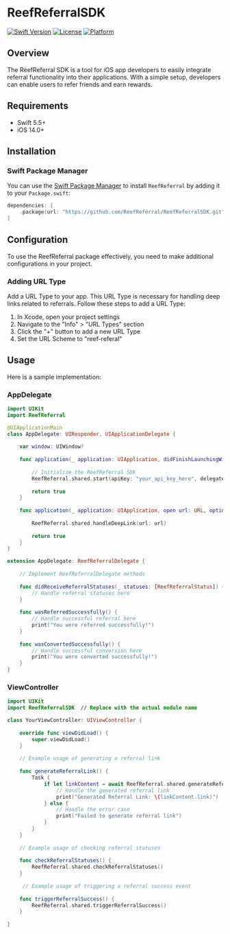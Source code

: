 # ReefReferralSDK

[![Swift Version](https://img.shields.io/badge/Swift-5.5-orange.svg)](https://swift.org)
[![License](https://img.shields.io/badge/License-MIT-blue.svg)](https://opensource.org/licenses/MIT)
[![Platform](https://img.shields.io/badge/Platform-iOS-lightgrey.svg)](https://developer.apple.com/swift/)

## Overview

The ReefReferral SDK is a tool for iOS app developers to easily integrate referral functionality into their applications. With a simple setup, developers can enable users to refer friends and earn rewards.


## Requirements

- Swift 5.5+
- iOS 14.0+

## Installation

### Swift Package Manager

You can use the [Swift Package Manager](https://swift.org/package-manager/) to install `ReefReferral` by adding it to your `Package.swift`:

```swift
dependencies: [
    .package(url: "https://github.com/ReefReferral/ReefReferralSDK.git", branch: "main")
]
```

## Configuration

To use the ReefReferral package effectively, you need to make additional configurations in your project.

### Adding URL Type

Add a URL Type to your app. This URL Type is necessary for handling deep links related to referrals. Follow these steps to add a URL Type:

1. In Xcode, open your project settings
2. Navigate to the "Info" > "URL Types" section
3. Click the "+" button to add a new URL Type
4. Set the URL Scheme to "reef-referal"

## Usage

Here is a sample implementation:

### AppDelegate

```swift
import UIKit
import ReefReferral

@UIApplicationMain
class AppDelegate: UIResponder, UIApplicationDelegate {
    
    var window: UIWindow?
    
    func application(_ application: UIApplication, didFinishLaunchingWithOptions launchOptions: [UIApplication.LaunchOptionsKey: Any]?) -> Bool {
    
        // Initialize the ReefReferral SDK
        ReefReferral.shared.start(apiKey: "your_api_key_here", delegate: self)
                
        return true
    }
    
    func application(_ application: UIApplication, open url: URL, options: [UIApplication.OpenURLOptionsKey: Any] = [:]) -> Bool {
    
        ReefReferral.shared.handleDeepLink(url: url)
        
        return true
    }
}

extension AppDelegate: ReefReferralDelegate {
    
    // Implement ReefReferralDelegate methods
    
    func didReceiveReferralStatuses(_ statuses: [ReefReferralStatus]) {
        // Handle referral statuses here
    }
    
    func wasReferredSuccessfully() {
        // Handle successful referral here
        print("You were referred successfully!")
    }
    
    func wasConvertedSuccessfully() {
        // Handle successful conversion here
        print("You were converted successfully!")
    }
}
```

### ViewController

```swift
import UIKit
import ReefReferralSDK  // Replace with the actual module name

class YourViewController: UIViewController {
    
    override func viewDidLoad() {
        super.viewDidLoad()
    }
    
    // Example usage of generating a referral link
    
    func generateReferralLink() {
        Task {
            if let linkContent = await ReefReferral.shared.generateReferralLink() {
                // Handle the generated referral link
                print("Generated Referral Link: \(linkContent.link)")
            } else {
                // Handle the error case
                print("Failed to generate referral link")
            }
        }
    }
    
    // Example usage of checking referral statuses
    
    func checkReferralStatuses() {
        ReefReferral.shared.checkReferralStatuses()
    }
    
     // Example usage of triggering a referral success event
    
    func triggerReferralSuccess() {
        ReefReferral.shared.triggerReferralSuccess()
    }
    
}

```
